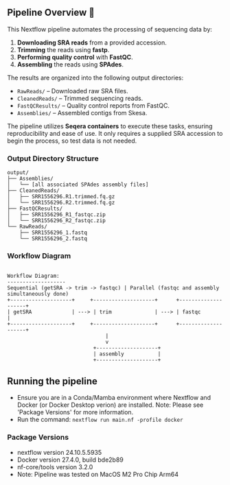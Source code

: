 ## Pipeline Overview 🧬

This Nextflow pipeline automates the processing of sequencing data by:

1. **Downloading SRA reads** from a provided accession.
2. **Trimming** the reads using **fastp**.
3. **Performing quality control** with **FastQC**.
4. **Assembling** the reads using **SPAdes**.

The results are organized into the following output directories:

- `RawReads/` – Downloaded raw SRA files.
- `CleanedReads/` – Trimmed sequencing reads.
- `FastQCResults/` – Quality control reports from FastQC.
- `Assemblies/` – Assembled contigs from Skesa.

The pipeline utilizes **Seqera containers** to execute these tasks, ensuring reproducibility and ease of use. It only requires a supplied SRA accession to begin the process, so test data is not needed.

### Output Directory Structure
```
output/
├── Assemblies/
│   └── [all associated SPAdes assembly files]
├── CleanedReads/
│   ├── SRR1556296.R1.trimmed.fq.gz
│   └── SRR1556296.R2.trimmed.fq.gz
├── FastQCResults/
│   ├── SRR1556296_R1_fastqc.zip
│   └── SRR1556296_R2_fastqc.zip
└── RawReads/
    ├── SRR1556296_1.fastq
    └── SRR1556296_2.fastq
```
### Workflow Diagram
```

Workflow Diagram:
-------------------
Sequential (getSRA -> trim -> fastqc) | Parallel (fastqc and assembly simultaneously done)
+--------------------+     +--------------------+      +--------------------+
| getSRA             | ---> | trim              | ---> | fastqc            |
+--------------------+     +--------------------+      +--------------------+
                                |
                                v
                            +--------------------+
                            | assembly           |
                            +--------------------+
```

## Running the pipeline
- Ensure you are in a Conda/Mamba environment where Nextflow and Docker (or Docker Desktop verion) are installed. Note: Please see 'Package Versions' for more information.
- Run the command: `nextflow run main.nf -profile docker`

### Package Versions
* nextflow version 24.10.5.5935
* Docker version 27.4.0, build bde2b89
* nf-core/tools version 3.2.0
* Note: Pipeline was tested on MacOS M2 Pro Chip Arm64
